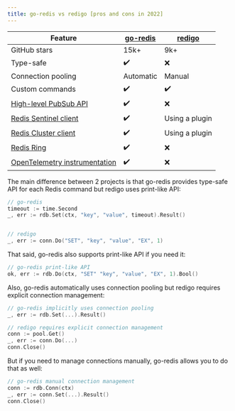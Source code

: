 ```yaml
---
title: go-redis vs redigo [pros and cons in 2022]
---
```


<UptraceCta />

<CoverImage title="Comparing go-redis vs redigo" />

| Feature                                                            | [go-redis][1]      | [redigo][2]        |
| ------------------------------------------------------------------ | ------------------ | ------------------ |
| GitHub stars                                                       | 15k+               | 9k+                |
| Type-safe                                                          | :heavy_check_mark: | :x:                |
| Connection pooling                                                 | Automatic          | Manual             |
| Custom commands                                                    | :heavy_check_mark: | :heavy_check_mark: |
| [High-level PubSub API](go-redis-pubsub.html)                      | :heavy_check_mark: | :x:                |
| [Redis Sentinel client](go-redis-sentinel.html)                    | :heavy_check_mark: | Using a plugin     |
| [Redis Cluster client](go-redis-cluster.html)                      | :heavy_check_mark: | Using a plugin     |
| [Redis Ring](ring.html)                                            | :heavy_check_mark: | :x:                |
| [OpenTelemetry instrumentation](redis-performance-monitoring.html) | :heavy_check_mark: | :x:                |

The main difference between 2 projects is that go-redis provides type-safe API for each Redis
command but redigo uses print-like API:

```go
// go-redis
timeout := time.Second
_, err := rdb.Set(ctx, "key", "value", timeout).Result()


// redigo
_, err := conn.Do("SET", "key", "value", "EX", 1)
```

That said, go-redis also supports print-like API if you need it:

```go
// go-redis print-like API
ok, err := rdb.Do(ctx, "SET" "key", "value", "EX", 1).Bool()
```

Also, go-redis automatically uses connection pooling but redigo requires explicit connection
management:

```go
// go-redis implicitly uses connection pooling
_, err := rdb.Set(...).Result()

// redigo requires explicit connection management
conn := pool.Get()
_, err := conn.Do(...)
conn.Close()
```

But if you need to manage connections manually, go-redis allows you to do that as well:

```go
// go-redis manual connection management
conn := rdb.Conn(ctx)
_, err := conn.Set(...).Result()
conn.Close()
```

[1]: https://github.com/go-redis/redis
[2]: https://github.com/gomodule/redigo
